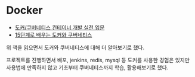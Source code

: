 # Docker

* [도커/쿠버네티스 컨테이너 개발 실전 입문](http://www.kyobobook.co.kr/product/detailViewKor.laf?barcode=9791158391447)      
* [15단계로 배우는 도커와 쿠버네티스](http://www.kyobobook.co.kr/product/detailViewKor.laf?ejkGb=KOR&mallGb=KOR&barcode=9791190665469&orderClick=&Kc=)         

위 책을 읽으면서 도커와 쿠버네티스에 대해 더 알아보기로 했다.


프로젝트를 진행하면서 배포, jenkins, redis, mysql 등 도커를 사용한 경험은 있지만           
사용법에 만족하지 않고 기초부터 쿠버네티스까지 학습, 활용해보기로 했다.   

<br />      
